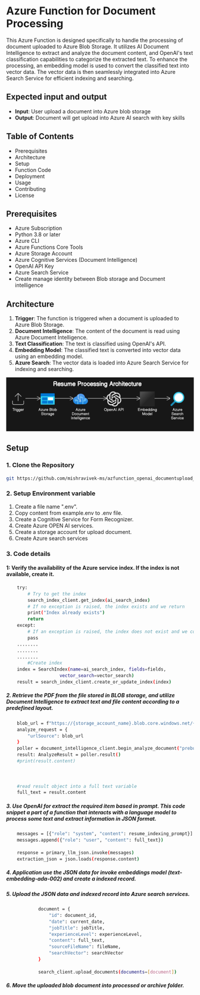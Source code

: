 # Azure Function for Document Processing
This Azure Function is designed specifically to handle the processing of document uploaded to Azure Blob Storage. It utilizes AI Document Intelligence to extract and analyze the document content, and OpenAI's text classification capabilities to categorize the extracted text. To enhance the processing, an embedding model is used to convert the classified text into vector data. The vector data is then seamlessly integrated into Azure Search Service for efficient indexing and searching.

## Expected input and output
- **Input**: User upload a document into Azure blob storage
- **Output**: Document will get upload into Azure AI search with key skills 

## Table of Contents
- Prerequisites
- Architecture
- Setup
- Function Code
- Deployment
- Usage
- Contributing
- License

## Prerequisites
- Azure Subscription
- Python 3.8 or later
- Azure CLI
- Azure Functions Core Tools
- Azure Storage Account
- Azure Cognitive Services (Document Intelligence)
- OpenAI API Key
- Azure Search Service
- Create manage identity between Blob storage and Document intelligence

## Architecture
1. **Trigger**: The function is triggered when a document is uploaded to Azure Blob Storage.
2. **Document Intelligence**: The content of the document is read using Azure Document Intelligence.
3. **Text Classification**: The text is classified using OpenAI's API.
4. **Embedding Model**: The classified text is converted into vector data using an embedding model.
5. **Azure Search**: The vector data is loaded into Azure Search Service for indexing and searching.

![Architecture](image/image.bmp)
## Setup

### 1. Clone the Repository
```bash
git https://github.com/mishravivek-ms/azfunction_openai_documentupload_aisearch_python.git

```


### 2. Setup Environment variable
1. Create a file name ".env".
2. Copy content from example.env to .env file.
3. Create a Cognitive Service for Form Recognizer.
4. Create Azure OPEN AI services. 
5. Create a storage account for upload document. 
6. Create Azure search services



### 3. Code details 
#### 1: Verify the availability of the Azure service index. If the index is not available, create it.
```bash
    try:
        # Try to get the index
        search_index_client.get_index(ai_search_index)
        # If no exception is raised, the index exists and we return
        print("Index already exists")
        return
    except:
        # If an exception is raised, the index does not exist and we continue with the logic to create it
        pass
    ........
    ........
    ........
        #Create index
    index = SearchIndex(name=ai_search_index, fields=fields,
                    vector_search=vector_search)
    result = search_index_client.create_or_update_index(index)
```

##### 2. Retrieve the PDF from the file stored in BLOB storage, and utilize Document Intelligence to extract text and file content according to a predefined layout.
```bash
    blob_url = f"https://{storage_account_name}.blob.core.windows.net/{input_file}"
    analyze_request = {
        "urlSource": blob_url
    }
    poller = document_intelligence_client.begin_analyze_document("prebuilt-layout", analyze_request=analyze_request)
    result: AnalyzeResult = poller.result()
    #print(result.content)
    
    

    #read result object into a full text variable
    full_text = result.content

```
##### 3. Use OpenAI for extract the required item based in prompt. This code snippet a part of a function that interacts with a language model to process some text and extract information in JSON format.
```bash
    messages = [{"role": "system", "content": resume_indexing_prompt}]
    messages.append({"role": "user", "content": full_text})

    response = primary_llm_json.invoke(messages)
    extraction_json = json.loads(response.content)
```

##### 4. Application use the JSON data for invoke embeddings model (text-embedding-ada-002) and create a indexed record. 


##### 5. Upload the JSON data and indexed record into Azure search services. 
```bash
            document = {
                "id": document_id,
                "date": current_date,
                "jobTitle": jobTitle,
                "experienceLevel": experienceLevel,
                "content": full_text,
                "sourceFileName": fileName,
                "searchVector": searchVector
            }
            
            search_client.upload_documents(documents=[document])
```
##### 6. Move the uploaded blob document into processed or archive folder. 
